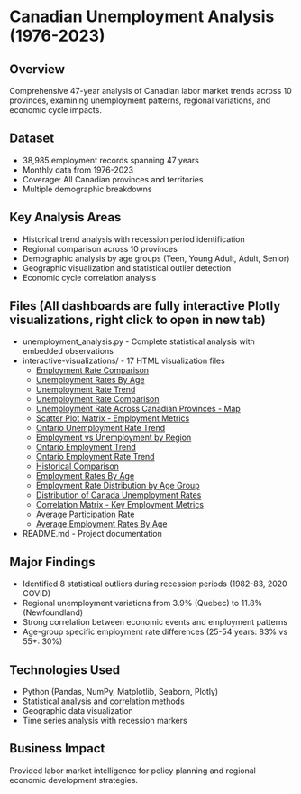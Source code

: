# Canadian Unemployment Analysis (1976-2023)

## Overview
Comprehensive 47-year analysis of Canadian labor market trends across 10 provinces, examining unemployment patterns, regional variations, and economic cycle impacts.

## Dataset
- 38,985 employment records spanning 47 years
- Monthly data from 1976-2023
- Coverage: All Canadian provinces and territories
- Multiple demographic breakdowns

## Key Analysis Areas
- Historical trend analysis with recession period identification
- Regional comparison across 10 provinces
- Demographic analysis by age groups (Teen, Young Adult, Adult, Senior)
- Geographic visualization and statistical outlier detection
- Economic cycle correlation analysis

## Files (All dashboards are fully interactive Plotly visualizations, right click to open in new tab)
- unemployment_analysis.py - Complete statistical analysis with embedded observations
- interactive-visualizations/ - 17 HTML visualization files
  - [Employment Rate Comparison](https://neilvashani.github.io/python-data-analytics/group-projects/unemployment-analysis/interactive-visualizations/Employment%20Rate%20Comparison.html)
  - [Unemployment Rates By Age](https://neilvashani.github.io/python-data-analytics/group-projects/unemployment-analysis/interactive-visualizations/Unemployment%20Rates%20By%20Age.html)
  - [Unemployment Rate Trend](https://neilvashani.github.io/python-data-analytics/group-projects/unemployment-analysis/interactive-visualizations/Unemployment%20Rate%20Trend.html)
  - [Unemployment Rate Comparison](https://neilvashani.github.io/python-data-analytics/group-projects/unemployment-analysis/interactive-visualizations/Unemployment%20Rate%20Comparison.html)
  - [Unemployment Rate Across Canadian Provinces - Map](https://neilvashani.github.io/python-data-analytics/group-projects/unemployment-analysis/interactive-visualizations/Unemployment%20Rate%20Across%20Canadian%20Provinces%20(Most%20Recent%20Month)%20-%20Map.html)
  - [Scatter Plot Matrix - Employment Metrics](https://neilvashani.github.io/python-data-analytics/group-projects/unemployment-analysis/interactive-visualizations/Scatter%20Plot%20Matrix_%20Employment%20Metrics.html)
  - [Ontario Unemployment Rate Trend](https://neilvashani.github.io/python-data-analytics/group-projects/unemployment-analysis/interactive-visualizations/Ontario%20Unemployment%20Rate%20Trend.html)
  - [Employment vs Unemployment by Region](https://neilvashani.github.io/python-data-analytics/group-projects/unemployment-analysis/interactive-visualizations/Employment%20vs%20Unemployment%20by%20Region.html)
  - [Ontario Employment Trend](https://neilvashani.github.io/python-data-analytics/group-projects/unemployment-analysis/interactive-visualizations/Ontario%20Employment%20Trend.html)
  - [Ontario Employment Rate Trend](https://neilvashani.github.io/python-data-analytics/group-projects/unemployment-analysis/interactive-visualizations/Ontario%20Employment%20Rate%20Trend.html)
  - [Historical Comparison](https://neilvashani.github.io/python-data-analytics/group-projects/unemployment-analysis/interactive-visualizations/Historical%20Comparison.html)
  - [Employment Rates By Age](https://neilvashani.github.io/python-data-analytics/group-projects/unemployment-analysis/interactive-visualizations/Employment%20Rates%20By%20Age.html)
  - [Employment Rate Distribution by Age Group](https://neilvashani.github.io/python-data-analytics/group-projects/unemployment-analysis/interactive-visualizations/Employment%20Rate%20Distribution%20by%20Age%20Group.html)
  - [Distribution of Canada Unemployment Rates](https://neilvashani.github.io/python-data-analytics/group-projects/unemployment-analysis/interactive-visualizations/Distribution%20of%20Canada%20Unemployment%20Rates.html)
  - [Correlation Matrix - Key Employment Metrics](https://neilvashani.github.io/python-data-analytics/group-projects/unemployment-analysis/interactive-visualizations/Correlation%20Matrix_%20Key%20Employment%20Metrics.html)
  - [Average Participation Rate](https://neilvashani.github.io/python-data-analytics/group-projects/unemployment-analysis/interactive-visualizations/Average%20Participation%20Rate.html)
  - [Average Employment Rates By Age](https://neilvashani.github.io/python-data-analytics/group-projects/unemployment-analysis/interactive-visualizations/Average%20Employment%20Rates%20By%20Age.html)
- README.md - Project documentation
## Major Findings
- Identified 8 statistical outliers during recession periods (1982-83, 2020 COVID)
- Regional unemployment variations from 3.9% (Quebec) to 11.8% (Newfoundland)
- Strong correlation between economic events and employment patterns
- Age-group specific employment rate differences (25-54 years: 83% vs 55+: 30%)

## Technologies Used
- Python (Pandas, NumPy, Matplotlib, Seaborn, Plotly)
- Statistical analysis and correlation methods
- Geographic data visualization
- Time series analysis with recession markers

## Business Impact
Provided labor market intelligence for policy planning and regional economic development strategies.
